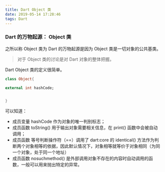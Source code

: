 ```yaml
---
title: Dart Object 类
date: 2019-05-14 17:28:46
tags: Dart
---
```


### Dart 的万物起源： Object 类

之所以称 Object 类为 Dart 的万物起源是因为 Object 类是一切对象的公共基类。



> 对于 Object 类的讨论是对 Dart 对象的整体把握。

Dart Object 类的定义很简单。



<!--more-->

```dart
class Object{

external int hashCode;


}
```

可以知道：

- 成员变量 hashCode 作为对象的唯一判别标志；
- 成员函数 toString() 用于输出对象需要相关信息，在 print() 函数中会被自动调用；
- 成员函数 等号判断操作符（==）调用了 dart:core 的 identical() 方法作为判断两个对象相等的依据，因此默认情况下，对象相等就等价于对象相同（为同一个对象，处于同一个地址）
- 成员函数 nosuchmethod() 是外部调用对象不存在的内容时自动调用的函数，一般可以用来抛出特定的异常。




